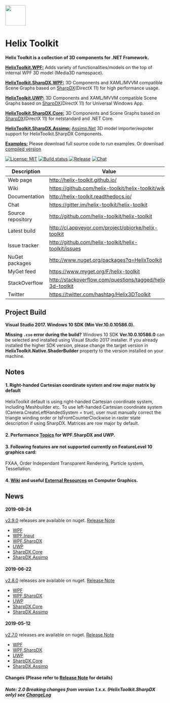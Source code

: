 <img src='https://avatars3.githubusercontent.com/u/8432523?s=200&v=4' width='64' />

# Helix Toolkit

**Helix Toolkit is a collection of 3D components for .NET Framework.**

[**HelixToolkit.WPF:**](/Source/HelixToolkit.Wpf) 
Adds variety of functionalities/models on the top of internal WPF 3D model (Media3D namespace). 

[**HelixToolkit.SharpDX.WPF:**](/Source/HelixToolkit.Wpf.SharpDX) 
3D Components and XAML/MVVM compatible Scene Graphs based on [SharpDX](https://github.com/sharpdx/SharpDX)(DirectX 11) for high performance usage.

[**HelixToolkit.UWP:**](/Source/HelixToolkit.UWP) 
3D Components and XAML/MVVM compatible Scene Graphs based on [SharpDX](https://github.com/sharpdx/SharpDX)(DirectX 11) for Universal Windows App.

[**HelixToolkit.SharpDX.Core:**](/Source/HelixToolkit.SharpDX.Core) 
3D Components and Scene Graphs based on [SharpDX](https://github.com/sharpdx/SharpDX)(DirectX 11) for netstandard and .NET Core.

[**HelixToolkit.SharpDX.Assimp:**](/Source/HelixToolkit.Wpf.SharpDX.Assimp) 
[Assimp.Net](https://bitbucket.org/Starnick/assimpnet/src/master/) 3D model importer/expoter support for HelixToolkit.SharpDX Components.

[**Examples:**](/develop/Source/Examples)
Please download full source code to run examples. Or download [compiled version](https://ci.appveyor.com/project/objorke/helix-toolkit/branch/develop/artifacts)

[![License: MIT](https://img.shields.io/github/license/helix-toolkit/helix-toolkit.svg?style=popout)](https://github.com/helix-toolkit/helix-toolkit/blob/develop/LICENSE)
[![Build status](https://ci.appveyor.com/api/projects/status/tmqafdk9p7o98gw7?svg=true)](https://ci.appveyor.com/project/objorke/helix-toolkit)
[![Release](https://img.shields.io/github/release/helix-toolkit/helix-toolkit.svg?style=popout)](https://www.nuget.org/packages?q=Helix-Toolkit)
[![Chat](https://img.shields.io/gitter/room/helix-toolkit/helix-toolkit.svg)](https://gitter.im/helix-toolkit/helix-toolkit)

Description         | Value
--------------------|-----------------------
Web page            | http://helix-toolkit.github.io/
Wiki                | https://github.com/helix-toolkit/helix-toolkit/wiki
Documentation       | http://helix-toolkit.readthedocs.io/
Chat                | https://gitter.im/helix-toolkit/helix-toolkit
Source repository   | http://github.com/helix-toolkit/helix-toolkit
Latest build        | http://ci.appveyor.com/project/objorke/helix-toolkit
Issue tracker       | http://github.com/helix-toolkit/helix-toolkit/issues
NuGet packages      | http://www.nuget.org/packages?q=HelixToolkit
MyGet feed          | https://www.myget.org/F/helix-toolkit
StackOverflow       | http://stackoverflow.com/questions/tagged/helix-3d-toolkit
Twitter             | https://twitter.com/hashtag/Helix3DToolkit

## Project Build

**Visual Studio 2017. Windows 10 SDK (Min Ver.10.0.10586.0).**

**Missing `.cso` error during the build?** Windows 10 SDK **Ver.10.0.10586.0** can be selected and installed using Visual Studio 2017 installer. If you already installed the higher SDK version, please change the target version in **HelixToolkit.Native.ShaderBuilder** property to the version installed on your machine.

## Notes

#### 1. Right-handed Cartesian coordinate system and row major matrix by default
HelixToolkit default is using right-handed Cartesian coordinate system, including Meshbuilder etc. To use left-handed Cartesian coordinate system (Camera.CreateLeftHandedSystem = true), user must manually correct the triangle winding order or IsFrontCounterClockwise in raster state description if using SharpDX. Matrices are row major by default.

#### 2. Performance [Topics](https://github.com/helix-toolkit/helix-toolkit/wiki/Tips-on-performance-optimization-(WPF.SharpDX-and-UWP)) for WPF.SharpDX and UWP.

#### 3. Following features are not supported currently on FeatureLevel 10 graphics card:
FXAA, Order Independant Transparent Rendering, Particle system, Tessellation.

#### 4. [Wiki](https://github.com/helix-toolkit/helix-toolkit/wiki) and useful [External Resources](https://github.com/helix-toolkit/helix-toolkit/wiki/External-References) on Computer Graphics.

## News
#### 2019-08-24
[v2.9.0](https://github.com/helix-toolkit/helix-toolkit/tree/release/2.9.0) releases are available on nuget. [Release Note](/CHANGELOG.md)
- [WPF](https://www.nuget.org/packages/HelixToolkit.Wpf/2.9.0)
- [WPF.Input](https://www.nuget.org/packages/HelixToolkit.Wpf.Input/2.9.0)
- [WPF.SharpDX](https://www.nuget.org/packages/HelixToolkit.Wpf.SharpDX/2.9.0)
- [UWP](https://www.nuget.org/packages/HelixToolkit.UWP/2.9.0)
- [SharpDX.Core](https://www.nuget.org/packages/HelixToolkit.SharpDX.Core/2.9.0)
- [SharpDX.Assimp](https://www.nuget.org/packages/HelixToolkit.SharpDX.Assimp/2.9.0)

#### 2019-06-22
[v2.8.0](https://github.com/helix-toolkit/helix-toolkit/tree/release/2.8.0) releases are available on nuget. [Release Note](/CHANGELOG.md)
- [WPF](https://www.nuget.org/packages/HelixToolkit.Wpf/2.8.0)
- [WPF.SharpDX](https://www.nuget.org/packages/HelixToolkit.Wpf.SharpDX/2.8.0)
- [UWP](https://www.nuget.org/packages/HelixToolkit.UWP/2.8.0)
- [SharpDX.Core](https://www.nuget.org/packages/HelixToolkit.SharpDX.Core/2.8.0)
- [SharpDX.Assimp](https://www.nuget.org/packages/HelixToolkit.SharpDX.Assimp/2.8.0)

#### 2019-05-12
[v2.7.0](https://github.com/helix-toolkit/helix-toolkit/tree/release/2.7.0) releases are available on nuget. [Release Note](/CHANGELOG.md)
- [WPF](https://www.nuget.org/packages/HelixToolkit.Wpf/2.7.0)
- [WPF.SharpDX](https://www.nuget.org/packages/HelixToolkit.Wpf.SharpDX/2.7.0)
- [UWP](https://www.nuget.org/packages/HelixToolkit.UWP/2.7.0)
- [SharpDX.Core](https://www.nuget.org/packages/HelixToolkit.SharpDX.Core/2.7.0)
- [SharpDX.Assimp](https://www.nuget.org/packages/HelixToolkit.SharpDX.Assimp/2.7.0)

#### Changes (Please refer to [Release Note](https://github.com/helix-toolkit/helix-toolkit/blob/master/CHANGELOG.md) for details)

##### Note: 2.0 Breaking changes from version 1.x.x. (HelixToolkit.SharpDX only) see [ChangeLog](/CHANGELOG.md)
